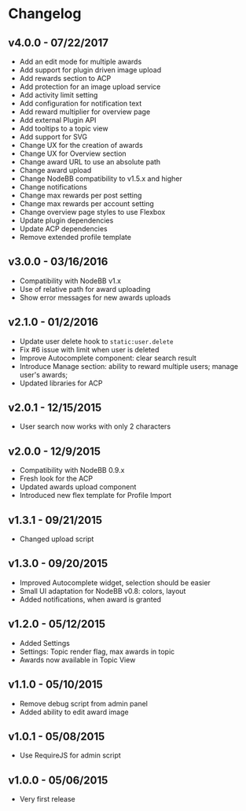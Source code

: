 # Changelog

## v4.0.0 - 07/22/2017

- Add an edit mode for multiple awards
- Add support for plugin driven image upload
- Add rewards section to ACP
- Add protection for an image upload service
- Add activity limit setting
- Add configuration for notification text
- Add reward multiplier for overview page
- Add external Plugin API
- Add tooltips to a topic view
- Add support for SVG
- Change UX for the creation of awards
- Change UX for Overview section
- Change award URL to use an absolute path
- Change award upload
- Change NodeBB compatibility to v1.5.x and higher
- Change notifications
- Change max rewards per post setting
- Change max rewards per account setting
- Change overview page styles to use Flexbox
- Update plugin dependencies
- Update ACP dependencies
- Remove extended profile template

## v3.0.0 - 03/16/2016

- Compatibility with NodeBB v1.x
- Use of relative path for award uploading
- Show error messages for new awards uploads

## v2.1.0 - 01/2/2016

- Update user delete hook to `static:user.delete`
- Fix #6 issue with limit when user is deleted
- Improve Autocomplete component: clear search result
- Introduce Manage section: ability to reward multiple users; manage user's awards;
- Updated libraries for ACP

## v2.0.1 - 12/15/2015

- User search now works with only 2 characters

## v2.0.0 - 12/9/2015

- Compatibility with NodeBB 0.9.x
- Fresh look for the ACP
- Updated awards upload component
- Introduced new flex template for Profile Import

## v1.3.1 - 09/21/2015

- Changed upload script

## v1.3.0 - 09/20/2015

- Improved Autocomplete widget, selection should be easier
- Small UI adaptation for NodeBB v0.8: colors, layout
- Added notifications, when award is granted

## v1.2.0 - 05/12/2015

- Added Settings
- Settings: Topic render flag, max awards in topic
- Awards now available in Topic View

## v1.1.0 - 05/10/2015

- Remove debug script from admin panel
- Added ability to edit award image

## v1.0.1 - 05/08/2015

- Use RequireJS for admin script

## v1.0.0 - 05/06/2015

- Very first release